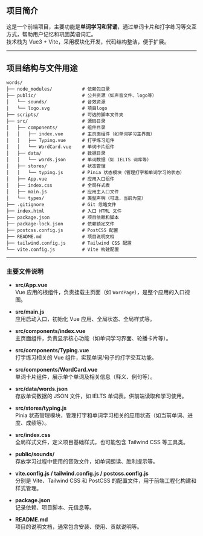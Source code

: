 ## 项目简介

这是一个前端项目，主要功能是**单词学习和背诵**，通过单词卡片和打字练习等交互方式，帮助用户记忆和巩固英语词汇。  
技术栈为 Vue3 + Vite，采用模块化开发，代码结构整洁，便于扩展。

---

## 项目结构与文件用途

```plaintext
words/
├── node_modules/           # 依赖包目录
├── public/                 # 公共资源（如声音文件、logo等）
│   └── sounds/             # 音效资源
│   └── logo.svg            # 项目logo
├── scripts/                # 可选的脚本文件夹
├── src/                    # 源码目录
│   ├── components/         # 组件目录
│   │   ├── index.vue       # 主页面组件（如单词学习主界面）
│   │   ├── Typing.vue      # 打字练习组件
│   │   └── WordCard.vue    # 单词卡片组件
│   ├── data/               # 数据目录
│   │   └── words.json      # 单词数据（如 IELTS 词库等）
│   ├── stores/             # 状态管理
│   │   └── typing.js       # Pinia 状态模块（管理打字和单词学习的状态）
│   ├── App.vue             # 应用入口组件
│   ├── index.css           # 全局样式表
│   ├── main.js             # 应用主入口文件
│   └── types/              # 类型声明（可选，当前为空）
├── .gitignore              # Git 忽略文件
├── index.html              # 入口 HTML 文件
├── package.json            # 项目依赖和脚本
├── package-lock.json       # 依赖锁定文件
├── postcss.config.js       # PostCSS 配置
├── README.md               # 项目说明文档
├── tailwind.config.js      # Tailwind CSS 配置
└── vite.config.js          # Vite 构建配置
```

---

### 主要文件说明

- **src/App.vue**  
  Vue 应用的根组件，负责挂载主页面（如 `WordPage`），是整个应用的入口视图。

- **src/main.js**  
  应用启动入口，初始化 Vue 应用、全局状态、全局样式等。

- **src/components/index.vue**  
  主页面组件，负责显示核心功能（如单词学习界面、轮播卡片等）。

- **src/components/Typing.vue**  
  打字练习相关的 Vue 组件，实现单词/句子的打字交互功能。

- **src/components/WordCard.vue**  
  单词卡片组件，展示单个单词及相关信息（释义、例句等）。

- **src/data/words.json**  
  存放单词数据的 JSON 文件，如 IELTS 单词表。供前端读取和学习使用。

- **src/stores/typing.js**  
  Pinia 状态管理模块，管理打字和单词学习相关的应用状态（如当前单词、进度、成绩等）。

- **src/index.css**  
  全局样式文件，定义项目基础样式，也可能包含 Tailwind CSS 等工具类。

- **public/sounds/**  
  存放学习过程中使用的音效文件，如单词朗读、胜利提示等。

- **vite.config.js / tailwind.config.js / postcss.config.js**  
  分别是 Vite、Tailwind CSS 和 PostCSS 的配置文件，用于前端工程化构建和样式管理。

- **package.json**  
  记录依赖、项目脚本、元信息等。

- **README.md**  
  项目的说明文档，通常包含安装、使用、贡献说明等。

